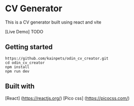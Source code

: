 # CV Generator

This is a CV generator built using react and vite

[Live Demo] TODO

## Getting started

```
https://github.com/kainpets/odin_cv_creator.git
cd odin_cv_creator
npm install
npm run dev
```

## Built with

[React] (https://reactjs.org/)
[Pico css] (https://picocss.com/)
